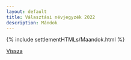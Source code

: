 ```yaml
---
layout: default
title: Választási névjegyzék 2022
description: Mándok
---
```


{% include settlementHTMLs/Maandok.html %}

[Vissza](./)